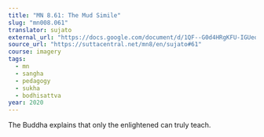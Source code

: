 ```yaml
---
title: "MN 8.61: The Mud Simile"
slug: "mn008.061"
translator: sujato
external_url: "https://docs.google.com/document/d/1QF--G0d4HRgKFU-IGUeofRFZyW7zxqIxFJOjD4VhJYc/edit"
source_url: "https://suttacentral.net/mn8/en/sujato#61"
course: imagery
tags:
  - mn
  - sangha
  - pedagogy
  - sukha
  - bodhisattva
year: 2020
---
```


The Buddha explains that only the enlightened can truly teach.

